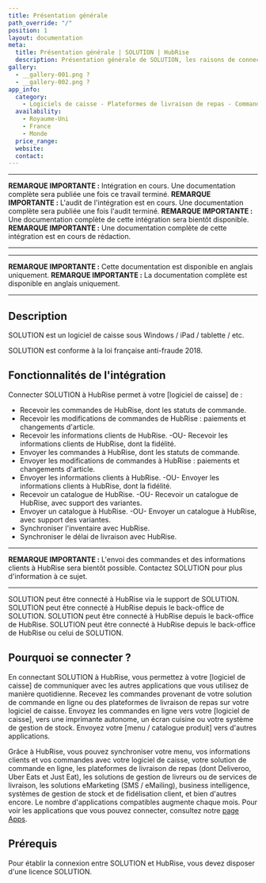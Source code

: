 ```yaml
---
title: Présentation générale
path_override: "/"
position: 1
layout: documentation
meta:
  title: Présentation générale | SOLUTION | HubRise
  description: Présentation générale de SOLUTION, les raisons de connecter SOLUTION à HubRise et les fonctionnalités de l'intégration avec HubRise.
gallery:
  - __gallery-001.png ?
  - __gallery-002.png ?
app_info:
  category:
    - Logiciels de caisse - Plateformes de livraison de repas - Commande en ligne - Gestion de livreurs - Fidélité et marketing - Gestion et inventaire - Autres applications
  availability:
    - Royaume-Uni
    - France
    - Monde
  price_range:
  website:
  contact:
---
```


---

**REMARQUE IMPORTANTE :** Intégration en cours. Une documentation complète sera publiée une fois ce travail terminé.
**REMARQUE IMPORTANTE :** L'audit de l'intégration est en cours. Une documentation complète sera publiée une fois l'audit terminé.
**REMARQUE IMPORTANTE :** Une documentation complète de cette intégration sera bientôt disponible.
**REMARQUE IMPORTANTE :** Une documentation complète de cette intégration est en cours de rédaction.

---

---

**REMARQUE IMPORTANTE :** Cette documentation est disponible <Link href="/apps/SOLUTION" addLocalePrefix={false}>en anglais uniquement</Link>.
**REMARQUE IMPORTANTE :** La documentation complète est disponible <Link href="/apps/SOLUTION" addLocalePrefix={false}>en anglais uniquement</Link>.

---

## Description

SOLUTION est un logiciel de caisse sous Windows / iPad / tablette / etc.

SOLUTION est conforme à la loi française anti-fraude 2018.

## Fonctionnalités de l'intégration

Connecter SOLUTION à HubRise permet à votre [logiciel de caisse] de :

- Recevoir les commandes de HubRise, dont les statuts de commande.
- Recevoir les modifications de commandes de HubRise : paiements et changements d'article.
- Recevoir les informations clients de HubRise. -OU- Recevoir les informations clients de HubRise, dont la fidélité.
- Envoyer les commandes à HubRise, dont les statuts de commande.
- Envoyer les modifications de commandes à HubRise : paiements et changements d'article.
- Envoyer les informations clients à HubRise. -OU- Envoyer les informations clients à HubRise, dont la fidélité.
- Recevoir un catalogue de HubRise. -OU- Recevoir un catalogue de HubRise, avec support des variantes.
- Envoyer un catalogue à HubRise. -OU- Envoyer un catalogue à HubRise, avec support des variantes.
- Synchroniser l'inventaire avec HubRise.
- Synchroniser le délai de livraison avec HubRise.

---

**REMARQUE IMPORTANTE :** L'envoi des commandes et des informations clients à HubRise sera bientôt possible. Contactez SOLUTION pour plus d'information à ce sujet.

---

SOLUTION peut être connecté à HubRise via le support de SOLUTION.
SOLUTION peut être connecté à HubRise depuis le back-office de SOLUTION.
SOLUTION peut être connecté à HubRise depuis le back-office de HubRise.
SOLUTION peut être connecté à HubRise depuis le back-office de HubRise ou celui de SOLUTION.

## Pourquoi se connecter ?

En connectant SOLUTION à HubRise, vous permettez à votre [logiciel de caisse] de communiquer avec les autres applications que vous utilisez de manière quotidienne. Recevez les commandes provenant de votre solution de commande en ligne ou des plateformes de livraison de repas sur votre logiciel de caisse. Envoyez les commandes en ligne vers votre [logiciel de caisse], vers une imprimante autonome, un écran cuisine ou votre système de gestion de stock. Envoyez votre [menu / catalogue produit] vers d'autres applications.

Grâce à HubRise, vous pouvez synchroniser votre menu, vos informations clients et vos commandes avec votre logiciel de caisse, votre solution de commande en ligne, les plateformes de livraison de repas (dont Deliveroo, Uber Eats et Just Eat), les solutions de gestion de livreurs ou de services de livraison, les solutions eMarketing (SMS / eMailing), business intelligence, systèmes de gestion de stock et de fidélisation client, et bien d'autres encore. Le nombre d'applications compatibles augmente chaque mois. Pour voir les applications que vous pouvez connecter, consultez notre [page Apps](/apps).

## Prérequis

Pour établir la connexion entre SOLUTION et HubRise, vous devez disposer d'une licence SOLUTION.
